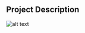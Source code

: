 ## Project Description


![alt text](https://github.com/HyeongHan/hyeonghan.github.io/figs/SPT2023_cut.png "startbootstrap-grayscale-1.0.3")
